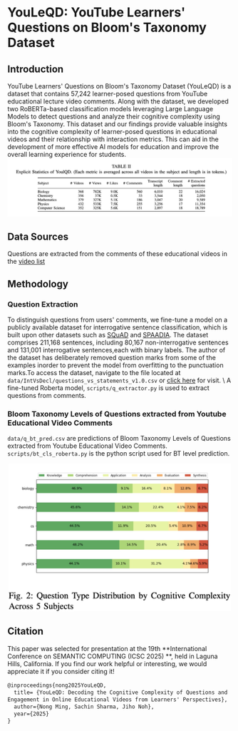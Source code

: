 # YouLeQD: YouTube Learners' Questions on Bloom's Taxonomy Dataset 
## Introduction
YouTube Learners' Questions on Bloom's Taxonomy Dataset (YouLeQD) is a dataset that contains 57,242 learner-posed questions from YouTube educational lecture video comments. Along with the dataset, we developed two RoBERTa-based classification models leveraging Large Language Models to detect questions and analyze their cognitive complexity using Bloom's Taxonomy. This dataset and our findings provide valuable insights into the cognitive complexity of learner-posed questions in educational videos and their relationship with interaction metrics. This can aid in the development of more effective AI models for education and improve the overall learning experience for students. 
 ![Statistics of YouLeQD](img/statistics.jpeg)

## Data Sources
Questions are extracted from the comments of these educational videos in the [video list](https://docs.google.com/spreadsheets/d/1QAVrbPnitRay5iqdkrJ8Mk1jM1OUktPitVkXRi5tERk/edit?gid=17187986#gid=17187986) 
## Methodology
### Question Extraction
To distinguish questions from users' comments, we fine-tune a model on a publicly available dataset for interrogative sentence classification, which is built upon other datasets such as [SQuAD](https://arxiv.org/abs/1606.05250) and [SPAADIA](https://martinweisser.org/publications/SPAADIA_Annotation_Scheme.pdf). The dataset comprises 211,168 sentences, including 80,167 non-interrogative sentences and 131,001 interrogative sentences,each with binary labels. The author of the dataset has deliberately removed question marks from some of the examples inorder to prevent the model from overfitting to the punctuation marks.To access the dataset, navigate to the file located at `data/IntVsDecl/questions_vs_statements_v1.0.csv` or [click here](https://www.kaggle.com/datasets/shahrukhkhan/questions-vs-statementsclassificationdataset) for visit.
\\
A fine-tuned Roberta model, `scripts/q_extractor.py` is used to extract questions from comments.
### Bloom Taxonomy Levels of Questions extracted from Youtube Educational Video Comments
`data/q_bt_pred.csv` are predictions of Bloom Taxonomy Levels of Questions extracted from Youtube Educational Video Comments.
`scripts/bt_cls_roberta.py` is the python script used for BT level prediction.
<div align="center">
<img src="img/questiontype.jpeg" alt="Question Type Image" width="500">
</div>

## Citation
This paper was selected for presentation at the 19th **International Conference on SEMANTIC COMPUTING (ICSC 2025) **, held in Laguna Hills, California.
If you find our work helpful or interesting, we would appreciate it if you consider citing it!

```
@inproceedings{nong2025YouLeQD,
  title= {YouLeQD: Decoding the Cognitive Complexity of Questions and Engagement in Online Educational Videos from Learners' Perspectives},
  author={Nong Ming, Sachin Sharma, Jiho Noh},
  year={2025}
}
```
